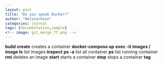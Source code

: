 ```yaml
---
layout: post
title: "Do you speak Docker?"
author: "Netznarkose"
categories: journal
tags: [documentation,sample]
<!-- image: git_merge_ff.png -->
---
```


**build** 
**create** creates a container 
**docker-compose up**
**exec -it** 
**images / image ls** list images 
**inspect**
**ps -a** list all container
**ps** list running container 
**rmi** deletes an image
**start** starts a container
**stop** stops a container 
**tag**
